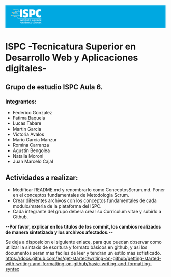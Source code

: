 <img src="Banner.png">

<h1>ISPC -Tecnicatura Superior en Desarrollo Web y Aplicaciones digitales- </h1>

<h2>Grupo de estudio ISPC Aula 6.</h2>
<h3>Integrantes:</h3>
<ul>
<li>Federico Gonzalez</li>
<li>Fatima Baquela</li>
<li>Lucas Tabare</li>
<li>Martin Garcia</li>
<li>Victoria Avalos</li>
<li>Mario Garcia Manzur</li>
<li>Romina Carranza</li>
<li>Agustin Bengolea</li>
<li>Natalia Moroni</li>
<li>Juan Marcelo Cajal</li>
 </ul>

<h2>Actividades a realizar:</h2>
<ul>
<li>Modificar README.md y renombrarlo como ConceptosScrum.md. Poner en el conceptos fundamentales de Metodologia Scrum.</li>
<li>Crear diferentes archivos con los conceptos fundamentales de cada modulo/materia de la plataforma del ISPC.</li>
<li>Cada integrante del grupo debera crear su Curriculum vitae y subirlo a Github.</li>
</ul>

<strong>--Por favor, explicar en los titulos de los commit, los cambios realizados de manera sintetizada y los archivos afectados.--</strong>

Se deja a disposicion el siguiente enlace, para que puedan observar como utilizar la sintaxis de escritura y formato básicos en github, y asi los documentos seran mas fáciles de leer y tendran un estilo mas sofisticado.  https://docs.github.com/es/get-started/writing-on-github/getting-started-with-writing-and-formatting-on-github/basic-writing-and-formatting-syntax

